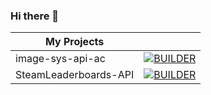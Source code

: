 ### Hi there 👋

<!--
**Aman7123/Aman7123** is a ✨ _special_ ✨ repository because its `README.md` (this file) appears on your GitHub profile.

Here are some ideas to get you started:

- 🔭 I’m currently working on ...
- 🌱 I’m currently learning ...
- 👯 I’m looking to collaborate on ...
- 🤔 I’m looking for help with ...
- 💬 Ask me about ...
- 📫 How to reach me: ...
- 😄 Pronouns: ...
- ⚡ Fun fact: ...
-->
| My Projects           |                                                                                                                                                                                                        |
|-----------------------|--------------------------------------------------------------------------------------------------------------------------------------------------------------------------------------------------------|
| image-sys-api-ac      | [![BUILDER](https://github.com/Aman7123/image-sys-api-ac/actions/workflows/builder.yml/badge.svg?branch=main)](https://github.com/Aman7123/image-sys-api-ac/actions/workflows/builder.yml)             |
| SteamLeaderboards-API | [![BUILDER](https://github.com/Aman7123/SteamLeaderboards-API/actions/workflows/BUILDER.yml/badge.svg?branch=master)](https://github.com/Aman7123/SteamLeaderboards-API/actions/workflows/BUILDER.yml) |
